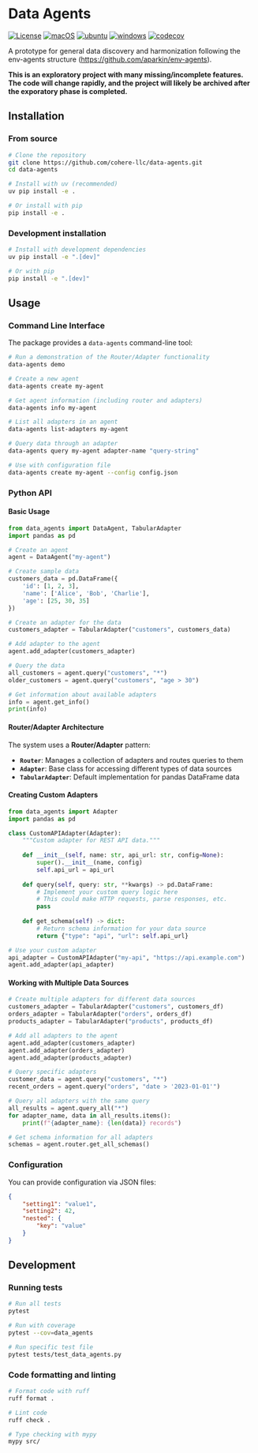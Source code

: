 # Data Agents
[![License](https://img.shields.io/github/license/cohere-llc/data-agents.svg)](https://github.com/cohere-llc/data-agents/blob/main/LICENSE)
[![macOS](https://github.com/cohere-llc/data-agents/actions/workflows/mac.yml/badge.svg)](https://github.com/cohere-llc/data-agents/actions/workflows/mac.yml)
[![ubuntu](https://github.com/cohere-llc/data-agents/actions/workflows/ubuntu.yml/badge.svg)](https://github.com/cohere-llc/data-agents/actions/workflows/ubuntu.yml)
[![windows](https://github.com/cohere-llc/data-agents/actions/workflows/windows.yml/badge.svg)](https://github.com/cohere-llc/data-agents/actions/workflows/windows.yml)
[![codecov](https://codecov.io/gh/cohere-llc/data-agents/branch/main/graph/badge.svg)](https://codecov.io/gh/cohere-llc/data-agents)

A prototype for general data discovery and harmonization following the env-agents structure (https://github.com/aparkin/env-agents).

__This is an exploratory project with many missing/incomplete features.
The code will change rapidly, and the project will likely be archived after the exporatory phase is completed.__

## Installation

### From source

```bash
# Clone the repository
git clone https://github.com/cohere-llc/data-agents.git
cd data-agents

# Install with uv (recommended)
uv pip install -e .

# Or install with pip
pip install -e .
```

### Development installation

```bash
# Install with development dependencies
uv pip install -e ".[dev]"

# Or with pip
pip install -e ".[dev]"
```

## Usage

### Command Line Interface

The package provides a `data-agents` command-line tool:

```bash
# Run a demonstration of the Router/Adapter functionality
data-agents demo

# Create a new agent
data-agents create my-agent

# Get agent information (including router and adapters)
data-agents info my-agent

# List all adapters in an agent
data-agents list-adapters my-agent

# Query data through an adapter
data-agents query my-agent adapter-name "query-string"

# Use with configuration file
data-agents create my-agent --config config.json
```

### Python API

#### Basic Usage

```python
from data_agents import DataAgent, TabularAdapter
import pandas as pd

# Create an agent
agent = DataAgent("my-agent")

# Create sample data
customers_data = pd.DataFrame({
    'id': [1, 2, 3],
    'name': ['Alice', 'Bob', 'Charlie'],
    'age': [25, 30, 35]
})

# Create an adapter for the data
customers_adapter = TabularAdapter("customers", customers_data)

# Add adapter to the agent
agent.add_adapter(customers_adapter)

# Query the data
all_customers = agent.query("customers", "*")
older_customers = agent.query("customers", "age > 30")

# Get information about available adapters
info = agent.get_info()
print(info)
```

#### Router/Adapter Architecture

The system uses a **Router/Adapter** pattern:

- **`Router`**: Manages a collection of adapters and routes queries to them
- **`Adapter`**: Base class for accessing different types of data sources
- **`TabularAdapter`**: Default implementation for pandas DataFrame data

#### Creating Custom Adapters

```python
from data_agents import Adapter
import pandas as pd

class CustomAPIAdapter(Adapter):
    """Custom adapter for REST API data."""
    
    def __init__(self, name: str, api_url: str, config=None):
        super().__init__(name, config)
        self.api_url = api_url
    
    def query(self, query: str, **kwargs) -> pd.DataFrame:
        # Implement your custom query logic here
        # This could make HTTP requests, parse responses, etc.
        pass
    
    def get_schema(self) -> dict:
        # Return schema information for your data source
        return {"type": "api", "url": self.api_url}

# Use your custom adapter
api_adapter = CustomAPIAdapter("my-api", "https://api.example.com")
agent.add_adapter(api_adapter)
```

#### Working with Multiple Data Sources

```python
# Create multiple adapters for different data sources
customers_adapter = TabularAdapter("customers", customers_df)
orders_adapter = TabularAdapter("orders", orders_df)
products_adapter = TabularAdapter("products", products_df)

# Add all adapters to the agent
agent.add_adapter(customers_adapter)
agent.add_adapter(orders_adapter)
agent.add_adapter(products_adapter)

# Query specific adapters
customer_data = agent.query("customers", "*")
recent_orders = agent.query("orders", "date > '2023-01-01'")

# Query all adapters with the same query
all_results = agent.query_all("*")
for adapter_name, data in all_results.items():
    print(f"{adapter_name}: {len(data)} records")

# Get schema information for all adapters
schemas = agent.router.get_all_schemas()
```

### Configuration

You can provide configuration via JSON files:

```json
{
    "setting1": "value1",
    "setting2": 42,
    "nested": {
        "key": "value"
    }
}
```

## Development

### Running tests

```bash
# Run all tests
pytest

# Run with coverage
pytest --cov=data_agents

# Run specific test file
pytest tests/test_data_agents.py
```

### Code formatting and linting

```bash
# Format code with ruff
ruff format .

# Lint code
ruff check .

# Type checking with mypy
mypy src/
```
